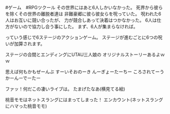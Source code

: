 #ゲーム　#RPGツクール 
その世界にはあと6人しかいなかった。
死界から彼らを除くその世界の離脱者達は
非難豪郷に彼ら彼女らを呪っていた。
呪われた6人はお互いに競い合ったが、
力が競合しあって決着はつかなかった。
6人は仕方がないので協力し合う事にした。
まず、6人が集まらなければ。

っていう感じで6ステージのアクションゲーム。
ステージが進むごとに6つの呪いが加算されます。

ステージの合間とエンディングにUTAU三人娘の
オリジナルストーリーあるよｗｗ



思えば何もかもぜーんぶ
すーいそおのーき んーぎょーたーちー
ころされてーうかーんーでーたー

ファッ！何だこの凄いライブは。
たまげたなあ(横見てる絵)

桃音モモはネットスラングにはまってしまった！
エンカウント(ネットスラングにハマった桃音モモ)